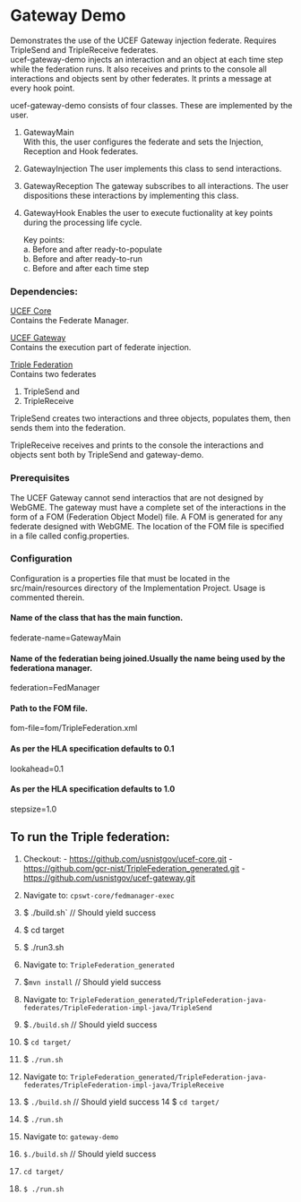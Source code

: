 # Gateway Demo
Demonstrates the use of the UCEF Gateway injection federate.
Requires TripleSend and TripleReceive federates.  
ucef-gateway-demo injects an interaction and an object at each time step while the federation runs.  It also receives and prints to the console all interactions and objects sent by other federates.  It prints a message at every hook point.

ucef-gateway-demo consists of four classes.  These are implemented by the user.
  1. GatewayMain  
  With this, the user configures the federate and sets the Injection, Reception and Hook federates.

  2. GatewayInjection
  The user implements this class to send interactions.

  3. GatewayReception
  The gateway subscribes to all interactions.  The user dispositions these interactions by implementing this class.  

  4. GatewayHook
  Enables the user to execute fuctionality at key points during the processing life cycle.  

     Key points:  
     a. Before and after ready-to-populate  
     b. Before and after ready-to-run  
     c. Before and after each time step  

### Dependencies:

[UCEF Core](https://github.com/usnistgov/ucef-core.git)  
Contains the Federate Manager.  

[UCEF Gateway](https://github.com/usnistgov/ucef-gateway.git)  
Contains the execution part of federate injection.

[Triple Federation](https://github.com/gcr-nist/TripleFederation_generated.git)  
Contains two federates  
  1. TripleSend and  
  2. TripleReceive  

  TripleSend creates two interactions and three objects, populates them, then sends them into the federation.  

  TripleReceive receives and prints to the console the interactions and objects sent both by TripleSend and gateway-demo.

### Prerequisites
The UCEF Gateway cannot send interactios that are not designed by WebGME.  The gateway must have a complete set of the interactions in the form of a FOM (Federation Object Model) file.  A FOM is generated for any federate designed with WebGME.  The location of the FOM file is specified in a file called config.properties.

### Configuration
Configuration is a properties file that must be located in the src/main/resources directory of the Implementation Project.  Usage is commented therein.  

#### Name of the class that has the main function.
federate-name=GatewayMain

#### Name of the federatian being joined.Usually the name being used by the federationa manager.
federation=FedManager

#### Path to the FOM file.
fom-file=fom/TripleFederation.xml

#### As per the HLA specification defaults to 0.1
lookahead=0.1

#### As per the HLA specification defaults to 1.0
stepsize=1.0

## To run the Triple federation:

  1. Checkout:
    - https://github.com/usnistgov/ucef-core.git
    - https://github.com/gcr-nist/TripleFederation_generated.git
    - https://github.com/usnistgov/ucef-gateway.git

  2. Navigate to: `cpswt-core/fedmanager-exec`  
  3. $ ./build.sh` // Should yield success
  4. $ cd target
  5. $ ./run3.sh

  6. Navigate to: `TripleFederation_generated`
  7. $`mvn install`  // Should yield success

  8. Navigate to: `TripleFederation_generated/TripleFederation-java-federates/TripleFederation-impl-java/TripleSend`  
  9. $`./build.sh` // Should yield success
  10. $ `cd target/`
  11. $ `./run.sh` 


  12. Navigate to: `TripleFederation_generated/TripleFederation-java-federates/TripleFederation-impl-java/TripleReceive`  
  13. $ `./build.sh` // Should yield success
  14 $ `cd target/`
  15. $ `./run.sh`


  16. Navigate to: `gateway-demo`  
  17. `$./build.sh` // Should yield success
  18. `cd target/`
  19. `$ ./run.sh` 
